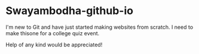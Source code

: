 # Swayambodha-github-io
I'm new to Git and have just started making websites from scratch. I need to make thisone for a college quiz event. 

Help of any kind would be appreciated! 
